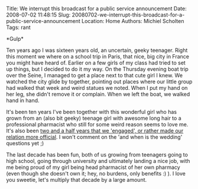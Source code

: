 Title: We interrupt this broadcast for a public service announcement
Date: 2008-07-02 11:48:15
Slug: 20080702-we-interrupt-this-broadcast-for-a-public-service-announcement
Location: Home
Authors: Michiel Scholten
Tags: rant

<p>*Gulp*</p>

<p>Ten years ago I was sixteen years old, an uncertain, geeky teenager. Right this moment we where on a school trip in Paris, that nice, big city in France you might have heard of. Earlier on a few girls of my class had tried to set up things, but I decided to do it my way. On the Thursday evening boat trip over the Seine, I managed to get a place next to that cute girl I knew. We watched the city glide by together, pointing out places where our little group had walked that week and weird statues we noted. When I put my hand on her leg, she didn't remove it or complain. When we left the boat, we walked hand in hand.</p>

<p>It's been ten years I've been together with this wonderful girl who has grown from an (also bit geeky) teenage girl with awesome long hair to a professional pharmacist who still for some weird reason seems to love me. It's also been <a href="http://aquariusoft.org/~mbscholt/index.php?rantid=357">two and a half years that we 'engaged', or rather made our relation more official</a>. I won't comment on the 'and when is the wedding' questions yet ;)</p>

<p>The last decade has been fun, both of us growing from teenagers going to high school, going through university and ultimately landing a nice job, with me being proud of my girl being head pharmacist of her own pharmacy (even though she doesn't own it; hey, no burdens, only benefits :) ). I love you sweetie, let's multiply that decade by a large amount.</p>